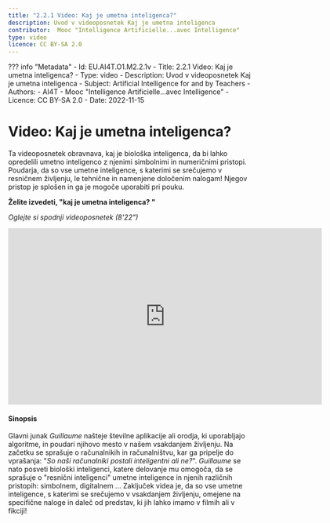 ```yaml
---
title: "2.2.1 Video: Kaj je umetna inteligenca?"
description: Uvod v videoposnetek Kaj je umetna inteligenca
contributor:  Mooc "Intelligence Artificielle...avec Intelligence"
type: video
licence: CC BY-SA 2.0
---
```

??? info "Metadata"
    - Id: EU.AI4T.O1.M2.2.1v
    - Title: 2.2.1 Video: Kaj je umetna inteligenca?
    - Type: video
    - Description: Uvod v videoposnetek Kaj je umetna inteligenca
    - Subject: Artificial Intelligence for and by Teachers
    - Authors:
        - AI4T 
        - Mooc "Intelligence Artificielle...avec Intelligence"
    - Licence: CC BY-SA 2.0
    - Date: 2022-11-15


# Video: Kaj je umetna inteligenca?

Ta videoposnetek obravnava, kaj je biološka inteligenca, da bi lahko opredelili umetno inteligenco z njenimi simbolnimi in numeričnimi pristopi. Poudarja, da so vse umetne inteligence, s katerimi se srečujemo v resničnem življenju, le tehnične in namenjene določenim nalogam!
Njegov pristop je splošen in ga je mogoče uporabiti pri pouku.

**Želite izvedeti, "kaj je umetna inteligenca? "**  

_Oglejte si spodnji videoposnetek (8'22")_

<center><iframe width="640" height="360" src="https://www.youtube.com/embed/q4_0tiPbCfk?rel=0&showinfo=0&cc_load_policy=1&hl=en&modestbranding=1" frameborder="0" allowfullscreen></iframe></center>

#### Sinopsis
Glavni junak _Guillaume_ našteje številne aplikacije ali orodja, ki uporabljajo algoritme, in poudari njihovo mesto v našem vsakdanjem življenju. Na začetku se sprašuje o računalnikih in računalništvu, kar ga pripelje do vprašanja: "*So naši računalniki postali inteligentni ali ne?*".
_Guillaume_ se nato posveti biološki inteligenci, katere delovanje mu omogoča, da se sprašuje o "resnični inteligenci" umetne inteligence in njenih različnih pristopih: simbolnem, digitalnem ... Zaključek videa je, da so vse umetne inteligence, s katerimi se srečujemo v vsakdanjem življenju, omejene na specifične naloge in daleč od predstav, ki jih lahko imamo v filmih ali v fikciji!
